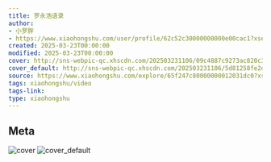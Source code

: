 ```yaml
---
title: 罗永浩语录
author:
- 小罗胖
- https://www.xiaohongshu.com/user/profile/62c52c30000000000e00cac1?xsec_token=undefined
created: 2025-03-23T00:00:00
modified: 2025-03-23T00:00:00
cover: http://sns-webpic-qc.xhscdn.com/202503231106/09c4887c9273ac820c31735462730b0b/1040g2sg310a9g6jtme605om55go3him19nhej20!nc_n_webp_prv_1
cover_default: http://sns-webpic-qc.xhscdn.com/202503231106/5d81258fe2dbda60c756131374bd4d03/1040g2sg310a9g6jtme605om55go3him19nhej20!nc_n_webp_mw_1
source: https://www.xiaohongshu.com/explore/65f247c80000000012031dc0?xsec_token=ABxyVghS8HTTuCYyJeaenYZkrb5j-eoLS0cNMMt0f_3Ws=
tags: xiaohongshu/video
tags-link:
type: xiaohongshu
---
```


## Meta

![cover](http://sns-webpic-qc.xhscdn.com/202503231106/09c4887c9273ac820c31735462730b0b/1040g2sg310a9g6jtme605om55go3him19nhej20!nc_n_webp_prv_1)
![cover_default](http://sns-webpic-qc.xhscdn.com/202503231106/5d81258fe2dbda60c756131374bd4d03/1040g2sg310a9g6jtme605om55go3him19nhej20!nc_n_webp_mw_1)
